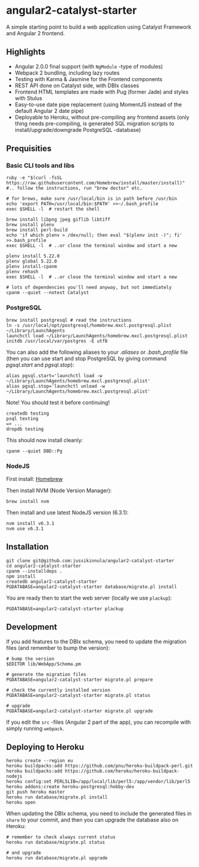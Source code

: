 # angular2-catalyst-starter

A simple starting point to build a web application using Catalyst Framework and Angular 2 frontend.

## Highlights

- Angular 2.0.0 final support (with `NgModule` -type of modules)
- Webpack 2 bundling, including lazy routes
- Testing with Karma & Jasmine for the Frontend components
- REST API done on Catalyst side, with DBIx classes
- Frontend HTML templates are made with Pug (former Jade) and styles with Stulus
- Easy-to-use date pipe replacement (using MomentJS instead of the default Angular 2 date pipe)
- Deployable to Heroku, without pre-compiling any frontend assets (only thing needs pre-compiling, is generated SQL migration scripts to install/upgrade/downgrade PostgreSQL -database)

## Prequisities

### Basic CLI tools and libs

```
ruby -e "$(curl -fsSL https://raw.githubusercontent.com/Homebrew/install/master/install)"
#.. follow the instructions, run "brew doctor" etc.

# for brews, make sure /usr/local/bin is in path before /usr/bin
echo 'export PATH=/usr/local/bin:$PATH' >>~/.bash_profile
exec $SHELL -l  # restart the shell

brew install libpng jpeg giflib libtiff
brew install plenv
brew install perl-build
echo 'if which plenv > /dev/null; then eval "$(plenv init -)"; fi' >>.bash_profile
exec $SHELL -l  # ..or close the terminal window and start a new

plenv install 5.22.0
plenv global 5.22.0
plenv install-cpanm
plenv rehash
exec $SHELL -l  # ..or close the terminal window and start a new

# lots of dependencies you'll need anyway, but not immediately
cpanm --quiet --notest Catalyst
```

### PostgreSQL

```
brew install postgresql # read the instructions
ln -s /usr/local/opt/postgresql/homebrew.mxcl.postgresql.plist ~/Library/LaunchAgents
launchctl load ~/Library/LaunchAgents/homebrew.mxcl.postgresql.plist
initdb /usr/local/var/postgres -E utf8
```

You can also add the following aliases to your *.aliases* or *.bash_profile* file (then you can use start and stop PostgreSQL by giving command *pgsql.start* and *pgsql.stop*):

```
alias pgsql.start='launchctl load -w ~/Library/LaunchAgents/homebrew.mxcl.postgresql.plist'
alias pgsql.stop='launchctl unload -w ~/Library/LaunchAgents/homebrew.mxcl.postgresql.plist'
```

Note! You should test it before continuing!

```
createdb testing
psql testing
=> ...
dropdb testing
```

This should now install cleanly:

```
cpanm --quiet DBD::Pg
```

### NodeJS

First install: [Homebrew](http://brew.sh/)

Then install NVM (Node Version Manager):

```
brew install nvm
```

Then install and use latest NodeJS version (6.3.1):

```
nvm install v6.3.1
nvm use v6.3.1
```

## Installation

```
git clone git@github.com:jussikinnula/angular2-catalyst-starter
cd angular2-catalyst-starter
cpanm --installdeps .
npm install
createdb angular2-catalyst-starter
PGDATABASE=angular2-catalyst-starter database/migrate.pl install
```

You are ready then to start the web server (locally we use `plackup`):

```
PGDATABASE=angular2-catalyst-starter plackup
```

## Development

If you add features to the DBIx schema, you need to update the migration files (and remember to bump the version):

```
# bump the version
$EDITOR lib/WebApp/Schema.pm

# generate the migration files
PGDATABASE=angular2-catalyst-starter migrate.pl prepare

# check the currently installed version
PGDATABASE=angular2-catalyst-starter migrate.pl status

# upgrade
PGDATABASE=angular2-catalyst-starter migrate.pl upgrade
```

If you edit the `src` -files (Angular 2 part of the app), you can recompile with simply running `webpack`.

## Deploying to Heroku

```
heroku create --region eu
heroku buildpacks:add https://github.com/pnu/heroku-buildpack-perl.git
heroku buildpacks:add https://github.com/heroku/heroku-buildpack-nodejs
heroku config:set PERL5LIB=/app/local/lib/perl5:/app/vendor/lib/perl5
heroku addons:create heroku-postgresql:hobby-dev
git push heroku master
heroku run database/migrate.pl install
heroku open
```

When updating the DBIx schema, you need to include the generated files in `share` to your commit, and then you can upgrade the database also on Heroku:

```
# remember to check always current status
heroku run database/migrate.pl status

# and upgrade
heroku run database/migrate.pl upgrade
```